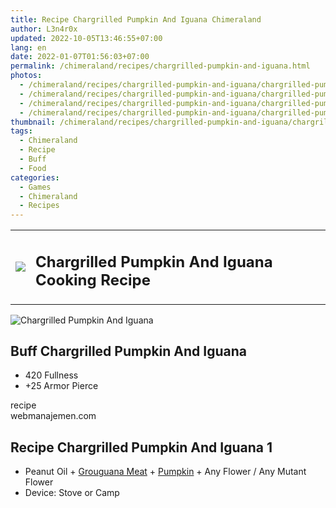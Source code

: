 ```yaml
---
title: Recipe Chargrilled Pumpkin And Iguana Chimeraland
author: L3n4r0x
updated: 2022-10-05T13:46:55+07:00
lang: en
date: 2022-01-07T01:56:03+07:00
permalink: /chimeraland/recipes/chargrilled-pumpkin-and-iguana.html
photos:
  - /chimeraland/recipes/chargrilled-pumpkin-and-iguana/chargrilled-pumpkin-and-iguana.webp
  - /chimeraland/recipes/chargrilled-pumpkin-and-iguana/chargrilled-pumpkin-and-iguana-name.webp
  - /chimeraland/recipes/chargrilled-pumpkin-and-iguana/chargrilled-pumpkin-and-iguana-icon.webp
  - /chimeraland/recipes/chargrilled-pumpkin-and-iguana/chargrilled-pumpkin-and-iguana-material.webp
thumbnail: /chimeraland/recipes/chargrilled-pumpkin-and-iguana/chargrilled-pumpkin-and-iguana.webp
tags:
  - Chimeraland
  - Recipe
  - Buff
  - Food
categories:
  - Games
  - Chimeraland
  - Recipes
---
```


<section id="bootstrap-wrapper">
  <link
    rel="stylesheet"
    href="https://rawcdn.githack.com/dimaslanjaka/Web-Manajemen/bb6505ea081a75a7c845f65fb9d939276931c82f/css/bootstrap-4.5-wrapper.css"
  />
  <div class="row mb-2">
    <div class="col-md-12 mb-2">
      <table class="table" id="post-info">
        <tbody>
          <tr>
            <td>
              <img
                class="d-inline-block me-2"
                src="/chimeraland/recipes/chargrilled-pumpkin-and-iguana/chargrilled-pumpkin-and-iguana-icon.webp"
                width="auto"
                height="auto"
              />
            </td>
            <td>
              <h1 class="fs-5">
                Chargrilled Pumpkin And Iguana Cooking Recipe
              </h1>
            </td>
          </tr>
        </tbody>
      </table>
    </div>
  </div>
  <div class="card mb-2">
    <div class="row g-0">
      <div class="col-sm-4 position-relative mb-2">
        <img
          src="/chimeraland/recipes/chargrilled-pumpkin-and-iguana/chargrilled-pumpkin-and-iguana-material.webp"
          class="card-img fit-cover w-100 h-100"
          alt="Chargrilled Pumpkin And Iguana"
          data-fancybox="true"
        />
      </div>
      <div class="col-sm-8 mb-2">
        <div class="card-body">
          <h2 class="card-title fs-5">Buff Chargrilled Pumpkin And Iguana</h2>
          <div class="card-text">
            <ul>
              <li>420 Fullness</li>
              <li>+25 Armor Pierce</li>
            </ul>
          </div>
          <span class="badge rounded-pill bg-dark text-white">recipe</span>
        </div>
        <div class="card-footer text-end text-muted">webmanajemen.com</div>
      </div>
    </div>
  </div>
  <div class="row mb-2">
    <div class="col-12 col-lg-6 recipe-item mb-2">
      <div class="card">
        <div class="card-body">
          <h2 class="card-title fs-5">
            Recipe Chargrilled Pumpkin And Iguana 1
          </h2>
          <div class="card-text">
            <ul>
              <li>
                Peanut Oil<span> + </span
                ><a
                  class="text-decoration-none"
                  href="/chimeraland/materials/grouguana-meat.html"
                  >Grouguana Meat</a
                ><span> + </span
                ><a
                  class="text-decoration-none"
                  href="/chimeraland/materials/pumpkin.html"
                  >Pumpkin</a
                ><span> + </span>Any Flower<span> / </span>Any Mutant Flower
              </li>
              <li>Device: Stove or Camp</li>
            </ul>
          </div>
        </div>
      </div>
    </div>
  </div>
</section>